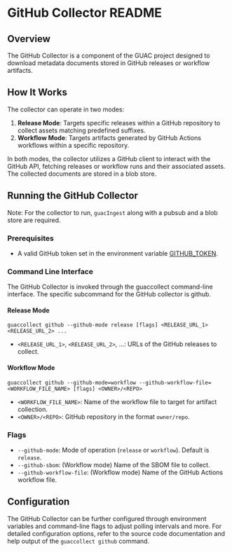 # GitHub Collector README

## Overview

The GitHub Collector is a component of the GUAC project designed to download metadata documents stored in GitHub releases or workflow artifacts.

## How It Works

The collector can operate in two modes:

1. **Release Mode**: Targets specific releases within a GitHub repository to collect assets matching predefined suffixes.
2. **Workflow Mode**: Targets artifacts generated by GitHub Actions workflows within a specific repository.

In both modes, the collector utilizes a GitHub client to interact with the GitHub API, fetching releases or workflow runs and their associated assets. The collected documents are stored in a blob store.

## Running the GitHub Collector

Note: For the collector to run, `guacIngest` along with a pubsub and a blob store are required.

### Prerequisites

- A valid GitHub token set in the environment variable [GITHUB_TOKEN](https://docs.github.com/en/authentication/keeping-your-account-and-data-secure/managing-your-personal-access-tokens).

### Command Line Interface

The GitHub Collector is invoked through the guaccollect command-line interface. The specific subcommand for the GitHub collector is github.

#### Release Mode

```shell
guaccollect github --github-mode release [flags] <RELEASE_URL_1> <RELEASE_URL_2> ...
```

- `<RELEASE_URL_1>`, `<RELEASE_URL_2>`, ...: URLs of the GitHub releases to collect.

#### Workflow Mode

```shell
guaccollect github --github-mode=workflow --github-workflow-file=<WORKFLOW_FILE_NAME> [flags] <OWNER>/<REPO>
```

- `<WORKFLOW_FILE_NAME>`: Name of the workflow file to target for artifact collection.
- `<OWNER>/<REPO>`: GitHub repository in the format `owner/repo`.

### Flags

- `--github-mode`: Mode of operation (`release` or `workflow`). Default is `release`.
- `--github-sbom`: (Workflow mode) Name of the SBOM file to collect.
- `--github-workflow-file`: (Workflow mode) Name of the GitHub Actions workflow file.

## Configuration

The GitHub Collector can be further configured through environment variables and command-line flags to adjust polling intervals and more. For detailed configuration options, refer to the source code documentation and help output of the `guaccollect github` command.